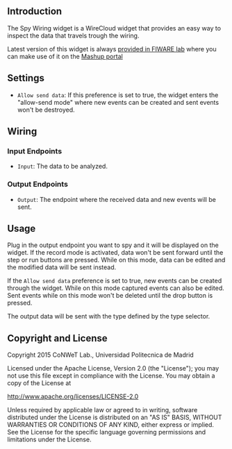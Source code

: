 ## Introduction

The Spy Wiring widget is a WireCloud widget that provides an easy way to inspect the data that travels trough the wiring.

Latest version of this widget is always [provided in FIWARE lab](https://store.lab.fiware.org/search/keyword/KurentoStarterKit) where you can make use of it on the [Mashup portal](https://mashup.lab.fiware.org/)

## Settings

- `Allow send data`: If this preference is set to true, the widget enters the "allow-send mode" where new events can be created and sent events won't be destroyed.

## Wiring

### Input Endpoints

- `Input`: The data to be analyzed.

### Output Endpoints

- `Output`: The endpoint where the received data and new events will be sent.

## Usage

Plug in the output endpoint you want to spy and it will be displayed on the widget.
If the record mode is activated, data won't be sent forward until the step or run buttons are pressed. While on this mode, data can be edited and the modified data will be sent instead.

If the `Allow send data` preference is set to true, new events can be created through the widget. While on this mode captured events can also be edited. Sent events while on this mode won't be deleted until the drop button is pressed.

The output data will be sent with the type defined by the type selector.

## Copyright and License

Copyright 2015 CoNWeT Lab., Universidad Politecnica de Madrid

Licensed under the Apache License, Version 2.0 (the "License");
you may not use this file except in compliance with the License.
You may obtain a copy of the License at

  http://www.apache.org/licenses/LICENSE-2.0

Unless required by applicable law or agreed to in writing, software
distributed under the License is distributed on an "AS IS" BASIS,
WITHOUT WARRANTIES OR CONDITIONS OF ANY KIND, either express or implied.
See the License for the specific language governing permissions and
limitations under the License.
